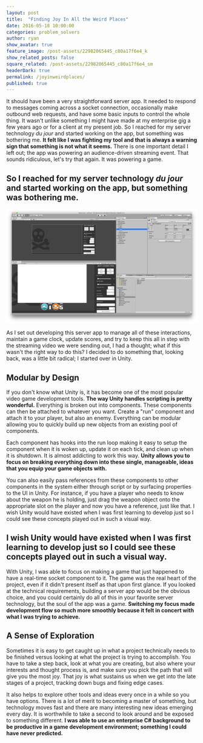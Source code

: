 ```yaml
---
layout: post
title:  "Finding Joy In All the Weird Places"
date: 2016-05-18 10:00:00
categories: problem_solvers
author: ryan
show_avatar: true
feature_image: /post-assets/22982065445_c80a17f6e4_k
show_related_posts: false
square_related: /post-assets/22982065445_c80a17f6e4_sm
headerDark: true
permalink: /joyinweirdplaces/
published: true
---
```


It should have been a very straightforward server app. It needed to respond to messages coming across a socket connection, occasionally make outbound web requests, and have some basic inputs to control the whole thing. It wasn't unlike something I might have made at my enterprise gig a few years ago or for a client at my present job.  So I reached for my server technology _du jour_ and started working on the app, but something was bothering me. **It felt like I was fighting my tool and that is always a warning sign that something is not what it seems.** There is one important detail I left out; the app was powering an audience-driven streaming event. That sounds ridiculous, let's try that again. It was powering a game.

## So I reached for my server technology _du jour_ and started working on the app, but something was bothering me.

<img class="post-img-full" title="Particle.io Photo" src="/img/post-assets/UnityUI.png" alt="">

As I set out developing this server app to manage all of these interactions, maintain a game clock, update scores, and try to keep this all in step with the streaming video we were sending out, I had a thought; what if this wasn't the right way to do this? I decided to do something that, looking back, was a little bit radical; I started over in Unity.

## Modular by Design

If you don't know what Unity is, it has become one of the most popular video game development tools. **The way Unity handles scripting is pretty wonderful.** Everything is broken out into components. These components can then be attached to whatever you want. Create a "run" component and attach it to your player, but also an enemy. Everything can be modular allowing you to quickly build up new objects from an existing pool of components.

Each component has hooks into the run loop making it easy to setup the component when it is woken up, update it on each tick, and clean up when it is shutdown. It is almost addicting to work this way. **Unity allows you to focus on breaking everything down into these single, manageable, ideas that you equip your game objects with.**

You can also easily pass references from these components to other components in the system either through script or by surfacing properties to the UI in Unity. For instance, if you have a player who needs to know about the weapon he is holding, just drag the weapon object onto the appropriate slot on the player and now you have a reference, just like that. I wish Unity would have existed when I was first learning to develop just so I could see these concepts played out in such a visual way.

## I wish Unity would have existed when I was first learning to develop just so I could see these concepts played out in such a visual way.

With Unity, I was able to focus on making a game that just happened to have a real-time socket component to it. The game was the real heart of the project, even if it didn't present itself as that upon first glance. If you looked at the technical requirements, building a server app would be the obvious choice, and you could certainly do all of this in your favorite server technology, but the soul of the app was a game. **Switching my focus made development flow so much more smoothly because it felt in concert with what I was trying to achieve.**

## A Sense of Exploration

Sometimes it is easy to get caught up in what a project technically needs to be finished versus looking at what the project is trying to accomplish. You have to take a step back, look at what you are creating, but also where your interests and thought process is, and make sure you pick the path that will give you the most joy. That joy is what sustains us when we get into the late stages of a project, tracking down bugs and fixing edge cases.

It also helps to explore other tools and ideas every once in a while so you have options. There is a lot of merit to becoming a master of something, but technology moves fast and there are many interesting new ideas emerging every day. It is worthwhile to take a second to look around and be exposed to something different. **I was able to use an enterprise C# background to be productive in a game development environment; something I could have never predicted.**
